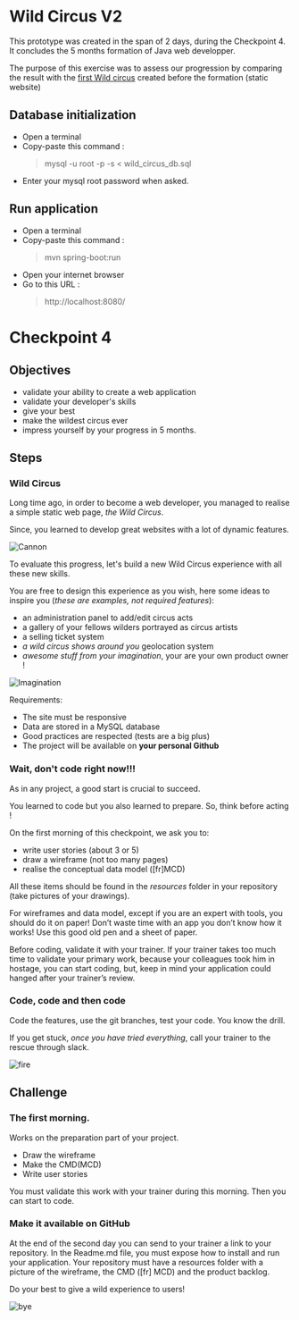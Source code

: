 # Wild Circus V2

This prototype was created in the span of 2 days, during the Checkpoint 4.  
It concludes the 5 months formation of Java web developper.  

The purpose of this exercise was to assess our progression by comparing the result with the [first Wild circus](https://github.com/RemyTrohel/wild-circus-v1) created before the formation (static website)


## Database initialization

- Open a terminal  
- Copy-paste this command :  
    > mysql -u root -p -s < wild_circus_db.sql
- Enter your mysql root password when asked.

## Run application

- Open a terminal  
- Copy-paste this command :  
    > mvn spring-boot:run  
- Open your internet browser  
- Go to this URL :  
    >  http://localhost:8080/

#
# Checkpoint 4

## Objectives

* validate your ability to create a web application
* validate your developer's skills
* give your best
* make the wildest circus ever
* impress yourself by your progress in 5 months.

## Steps

### Wild Circus

Long time ago, in order to become a web developer, you managed to realise a simple static web page, *the Wild Circus*.

Since, you learned to develop great websites with a lot of dynamic features.

![Cannon](https://media.giphy.com/media/sK8W70ws0Wsww/giphy.gif)

To evaluate this progress, let's build a new Wild Circus experience with all these new skills.

You are free to design this experience as you wish, here some ideas to inspire you (*these are examples, not required features*):
* an administration panel to add/edit circus acts
* a gallery of your fellows wilders portrayed as circus artists
* a selling ticket system
* *a wild circus shows around you* geolocation system
* *awesome stuff from your imagination*, your are your own product owner !

![Imagination](https://media.giphy.com/media/52JPBbhIvNOU0/giphy.gif)

Requirements:
* The site must be responsive
* Data are stored in a MySQL database
* Good practices are respected  (tests are a big plus)
* The project will be available on **your personal Github**

### Wait, don't code right now!!!

As in any project, a good start is crucial to succeed.

You learned to code but you also learned to prepare. So, think before acting !

On the first morning of this checkpoint, we ask you to:
* write user stories (about 3 or 5)
* draw a wireframe (not too many pages)
* realise the conceptual data model ([fr]MCD)

All these items should be found in the *resources* folder in your repository 
(take pictures of your drawings).

For wireframes and data model, except if you are an expert with tools, you should do it on paper! Don’t waste time with an app you don’t know how it works! Use this good old pen and a sheet of paper.

Before coding, validate it with your trainer. 
If your trainer takes too much time to validate your primary work, because your colleagues took him in hostage, you can start coding, but, keep in mind your application could hanged after your trainer’s review.

### Code, code and then code

Code the features, use the git branches, test your code. You know the drill.

If you get stuck, *once you have tried everything*, call your trainer to the rescue through slack.

![fire](https://media.giphy.com/media/NTur7XlVDUdqM/giphy.gif)

## Challenge

### The first morning.

Works on the preparation part of your project.
* Draw the wireframe
* Make the CMD(MCD)
* Write user stories

You must validate this work with your trainer during this morning. Then you can start to code.

### Make it available on GitHub

At the end of the second day you can send to your trainer a link to your repository.
In the Readme.md file, you must expose how to install and run your application.
Your repository must have a resources folder with a picture of the wireframe, the CMD ([fr] MCD) and the product backlog.

Do your best to give a wild experience to users!

![bye](https://media.giphy.com/media/CgueQ55XydeE0/giphy.gif)
